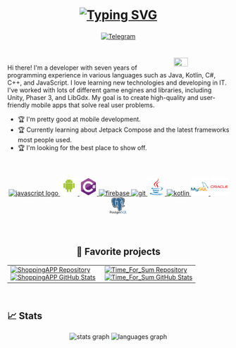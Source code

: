###

<h1 align= "center">
    <a href="https://git.io/typing-svg"><img src="https://readme-typing-svg.demolab.com?font=Roboto+Serif&size=30&duration=3000&pause=1000&color=87CEEB&center=true&vCenter=true&width=500&lines=Hi+there%2C+I'm+Michael+Sigalov;Android+Developer;I+like+to+learn+something+new!!" alt="Typing SVG" /></a>
</h1>

###

<div align="center" >
    
[![Telegram](https://img.shields.io/badge/Telegram-2CA5E0?style=flat-squeare&logo=telegram&logoColor=white)](https://t.me/Flaschix)
    
</div>

###

</br>

<img src="https://media2.giphy.com/media/v1.Y2lkPTc5MGI3NjExd3h6Nm53MHRjdTMzcmVtNmo1emZqd29sZ29vZWlkdHZpZHRsenRyMCZlcD12MV9pbnRlcm5hbF9naWZfYnlfaWQmY3Q9Zw/QXwtfadqo7wbfmT46H/giphy.webp" width="25%" height="25%" align="right">

<p>
    Hi there! I'm a developer with seven years of programming experience in various languages such as Java, Kotlin, C#, C++, and JavaScript. I love learning new technologies and developing in IT. I've worked with lots of different game engines and libraries, including Unity, Phaser 3, and LibGdx. My goal is to create high-quality and user-friendly mobile apps that solve real user problems.
    
- 🏆 I'm pretty good at mobile development.
- 🏆 Currently learning about Jetpack Compose and the latest frameworks most people used.
- 🏆 I'm looking for the best place to show off.
</p>

</br>

###

<div align="center">
    <a href="https://developer.mozilla.org/en-US/docs/Web/JavaScript" target="_blank" rel="noreferrer">
        <img src="https://cdn.jsdelivr.net/gh/devicons/devicon/icons/javascript/javascript-original.svg" height="40" width="52" alt="javascript logo"  />
    </a>
  <a href="https://developer.android.com" target="_blank" rel="noreferrer"> 
        <img src="https://raw.githubusercontent.com/devicons/devicon/master/icons/android/android-original-wordmark.svg" alt="android" width="40" height="40"/> 
  </a> 
  <a href="https://www.w3schools.com/cs/" target="_blank" rel="noreferrer"> 
    <img src="https://raw.githubusercontent.com/devicons/devicon/master/icons/csharp/csharp-original.svg" alt="csharp" width="40" height="40"/> 
  </a> 
  <a href="https://firebase.google.com/" target="_blank" rel="noreferrer"> 
    <img src="https://www.vectorlogo.zone/logos/firebase/firebase-icon.svg" alt="firebase" width="40" height="40"/> 
  </a> 
  <a href="https://git-scm.com/" target="_blank" rel="noreferrer"> 
    <img src="https://www.vectorlogo.zone/logos/git-scm/git-scm-icon.svg" alt="git" width="40" height="40"/> 
  </a> 
  <a href="https://www.java.com" target="_blank" rel="noreferrer"> 
    <img src="https://raw.githubusercontent.com/devicons/devicon/master/icons/java/java-original.svg" alt="java" width="40" height="40"/> 
  </a> 
  <a href="https://kotlinlang.org" target="_blank" rel="noreferrer"> 
    <img src="https://www.vectorlogo.zone/logos/kotlinlang/kotlinlang-icon.svg" alt="kotlin" width="40" height="40"/> 
  </a> 
  <a href="https://www.mysql.com/" target="_blank" rel="noreferrer"> 
    <img src="https://raw.githubusercontent.com/devicons/devicon/master/icons/mysql/mysql-original-wordmark.svg" alt="mysql" width="40" height="40"/> 
  </a> 
  <a href="https://www.oracle.com/" target="_blank" rel="noreferrer"> 
    <img src="https://raw.githubusercontent.com/devicons/devicon/master/icons/oracle/oracle-original.svg" alt="oracle" width="40" height="40"/> 
  </a> 
  <a href="https://www.postgresql.org" target="_blank" rel="noreferrer"> 
    <img src="https://raw.githubusercontent.com/devicons/devicon/master/icons/postgresql/postgresql-original-wordmark.svg" alt="postgresql" width="40" height="40"/> 
  </a>
</div>

###

</br>

<h2 align="center">💖 Favorite projects</h2>

<table align="center">
  <tr>
    <td width="50%">
      <a href="https://github.com/flaschix/ShoppingAPP">
        <img width="100%" src="https://www.inventiva.co.in/wp-content/uploads/2022/09/shopping-apps.jpeg" alt="ShoppingAPP Repository" />
      </a>
      <br>
      <a href="https://github.com/Flaschix/ShoppingAPP">
        <img width="100%" src="https://github-readme-stats-rho-one-97.vercel.app/api/pin/?username=flaschix&repo=ShoppingAPP&theme=tokyonight&show_owner=true&hide_border=true" alt="ShoppingAPP GitHub Stats" />
      </a>
    </td>
    <td width="50%">
      <a href="https://github.com/Flaschix/Time_For_Sum">
        <img width="100%" src="https://play-lh.googleusercontent.com/QkSd303K6kV0ktt7BUDMu_Uc5e9n3CVysS8aAVQ525RmlwolAt07RsJeMD9_V8oT3EU=w526-h296-rw" alt="Time_For_Sum Repository" />
      </a>
      <br>
      <a href="https://github.com/flaschix/Time_For_Sum">
        <img width="100%" src="https://github-readme-stats-rho-one-97.vercel.app/api/pin/?username=flaschix&repo=Time_For_Sum&theme=tokyonight&show_owner=true&hide_border=true" alt="Time_For_Sum GitHub Stats" />
      </a>
    </td>
  </tr>
</table>

</br>

###

<h2 align="left">📈 Stats</h2>
<div align="center">
  <img src="https://github-readme-stats.vercel.app/api?username=flaschix&show_icons=true&theme=tokyonight&rank_icon=percentile&order=1" height="150" alt="stats graph"  />
  <img src="https://github-readme-stats.vercel.app/api/top-langs?username=flaschix&locale=en&hide_title=true&layout=compact&card_width=320&langs_count=6&theme=tokyonight&order=2" height="150" alt="languages graph"  />
